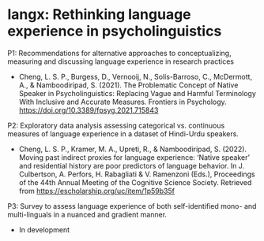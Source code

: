 # langx: Rethinking language experience in psycholinguistics

P1: Recommendations for alternative approaches to conceptualizing, measuring and discussing language experience in research practices
* Cheng, L. S. P.,  Burgess, D., Vernooij, N., Solís-Barroso, C., McDermott, A., & Namboodiripad, S. (2021). The Problematic Concept of Native Speaker in Psycholinguistics: Replacing Vague and Harmful Terminology With Inclusive and Accurate Measures. Frontiers in Psychology. https://doi.org/10.3389/fpsyg.2021.715843 

P2: Exploratory data analysis assessing categorical vs. continuous measures of language experience in a dataset of Hindi-Urdu speakers.
* Cheng, L. S. P., Kramer, M. A., Upreti, R., & Namboodiripad, S. (2022). Moving past indirect proxies for language experience: ‘Native speaker’ and residential history are poor predictors of language behavior. In J. Culbertson, A. Perfors, H. Rabagliati & V. Ramenzoni (Eds.), Proceedings of the 44th Annual Meeting of the Cognitive Science Society.  Retrieved from https://escholarship.org/uc/item/1p59b35f

P3: Survey to assess language experience of both self-identified mono- and multi-linguals in a nuanced and gradient manner.
* In development
